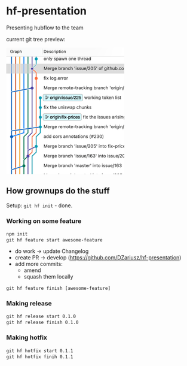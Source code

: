 # hf-presentation

Presenting hubflow to the team

current git tree preview: 

![img.png](img.png)

## How grownups do the stuff

Setup: `git hf init` - done.

### Working on some feature

```shell
npm init
git hf feature start awesome-feature
```

- do work -> update Changelog
- create PR -> develop (https://github.com/DZariusz/hf-presentation)
- add more commits:
  - amend
  - squash them locally

```shell
git hf feature finish [awesome-feature]
```

### Making release

```shell
git hf release start 0.1.0
git hf release finish 0.1.0
```

### Making hotfix

```shell
git hf hotfix start 0.1.1
git hf hotfix finih 0.1.1
```

